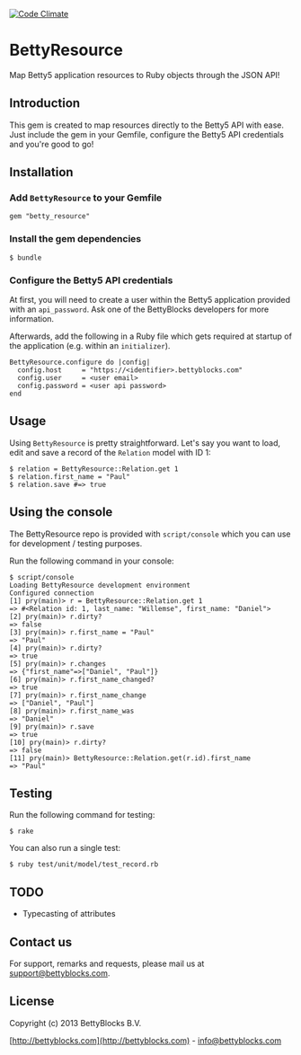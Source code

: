 [![Code Climate](https://codeclimate.com/github/bettyblocks/betty_resource.png)](https://codeclimate.com/github/bettyblocks/betty_resource)

# BettyResource

Map Betty5 application resources to Ruby objects through the JSON API!

## Introduction

This gem is created to map resources directly to the Betty5 API with ease. Just include the gem in your Gemfile, configure the Betty5 API credentials and you're good to go!

## Installation

### Add `BettyResource` to your Gemfile

    gem "betty_resource"

### Install the gem dependencies

    $ bundle

### Configure the Betty5 API credentials

At first, you will need to create a user within the Betty5 application provided with an `api_password`. Ask one of the BettyBlocks developers for more information.

Afterwards, add the following in a Ruby file which gets required at startup of the application (e.g. within an `initializer`).

    BettyResource.configure do |config|
      config.host     = "https://<identifier>.bettyblocks.com"
      config.user     = <user email>
      config.password = <user api password>
    end

## Usage

Using `BettyResource` is pretty straightforward. Let's say you want to load, edit and save a record of the `Relation` model with ID 1:

    $ relation = BettyResource::Relation.get 1
    $ relation.first_name = "Paul"
    $ relation.save #=> true

## Using the console

The BettyResource repo is provided with `script/console` which you can use for development / testing purposes.

Run the following command in your console:

    $ script/console
    Loading BettyResource development environment
    Configured connection
    [1] pry(main)> r = BettyResource::Relation.get 1
    => #<Relation id: 1, last_name: "Willemse", first_name: "Daniel">
    [2] pry(main)> r.dirty?
    => false
    [3] pry(main)> r.first_name = "Paul"
    => "Paul"
    [4] pry(main)> r.dirty?
    => true
    [5] pry(main)> r.changes
    => {"first_name"=>["Daniel", "Paul"]}
    [6] pry(main)> r.first_name_changed?
    => true
    [7] pry(main)> r.first_name_change
    => ["Daniel", "Paul"]
    [8] pry(main)> r.first_name_was
    => "Daniel"
    [9] pry(main)> r.save
    => true
    [10] pry(main)> r.dirty?
    => false
    [11] pry(main)> BettyResource::Relation.get(r.id).first_name
    => "Paul"

## Testing

Run the following command for testing:

    $ rake

You can also run a single test:

    $ ruby test/unit/model/test_record.rb

## TODO

* Typecasting of attributes

## Contact us

For support, remarks and requests, please mail us at [support@bettyblocks.com](mailto:support@bettyblocks.com).

## License

Copyright (c) 2013 BettyBlocks B.V.

[http://bettyblocks.com](http://bettyblocks.com) - [info@bettyblocks.com](mailto:info@bettyblocks.com)
